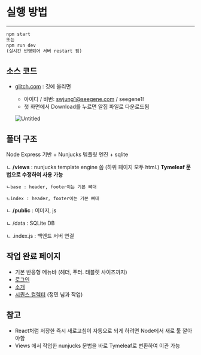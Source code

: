 # 실행 방법

---

```jsx
npm start
또는 
npm run dev 
(실시간 반영되어 서버 restart 됨)
```

## 소스 코드

- [glitch.com](http://glitch.com) : 깃에 올리면
    - 아이디 / 비번: swjung1@seegene.com / seegene1!
    - 첫 화면에서 Download를 누르면 알집 파일로 다운로드됨
    
    ![Untitled](https://s3-us-west-2.amazonaws.com/secure.notion-static.com/8e0fbcf0-37b1-43d5-bff0-c2913aacdb55/Untitled.png)
    

## 폴더 구조

Node Express 기반 + Nunjucks 템플릿 엔진 + sqlite

ㄴ **/views** :  nunjucks template engine 씀 (하위 페이지 모두 html.)   **Tymeleaf 문법으로 수정하여 사용 가능**

    ㄴbase : header, footer이는 기본 뼈대

    ㄴindex : header, footer이는 기본 뼈대

ㄴ **/public** : 이미지, js

ㄴ /data : SQLite DB 

ㄴ .index.js : 백엔드 서버 연결

## 작업 완료 페이지

- 기본 반응형 메뉴바 (헤더, 푸터. 태블렛 사이즈까지)
- [로그인](https://wisdom-2022.glitch.me/login)
- [소개](http://wisdom-2022.glitch.me/about)
- [시퀀스 컬렉터](http://wisdom-2022.glitch.me/sequence-collector) (정민 님과 작업)

## 참고

- React처럼 저장한 즉시 새로고침이 자동으로 되게 하려면 Node에서 새로 툴 깔아야함
- Views 에서 작업한 nunjucks 문법을 바로 Tymeleaf로 변환하여 이관 가능